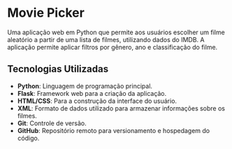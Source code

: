 # Movie Picker

Uma aplicação web em Python que permite aos usuários escolher um filme aleatório a partir de uma lista de filmes, utilizando dados do IMDB. A aplicação permite aplicar filtros por gênero, ano e classificação do filme.

## Tecnologias Utilizadas

- **Python**: Linguagem de programação principal.
- **Flask**: Framework web para a criação da aplicação.
- **HTML/CSS**: Para a construção da interface do usuário.
- **XML**: Formato de dados utilizado para armazenar informações sobre os filmes.
- **Git**: Controle de versão.
- **GitHub**: Repositório remoto para versionamento e hospedagem do código.
